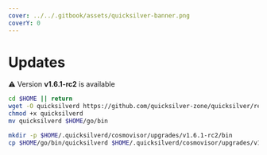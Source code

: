 ```yaml
---
cover: ../../.gitbook/assets/quicksilver-banner.png
coverY: 0
---
```


# Updates

⚠️ Version **v1.6.1-rc2** is available

```bash
cd $HOME || return
wget -O quicksilverd https://github.com/quicksilver-zone/quicksilver/releases/download/v1.6.1-rc2/quicksilverd-v1.6.1-rc2-amd64
chmod +x quicksilverd
mv quicksilverd $HOME/go/bin

mkdir -p $HOME/.quicksilverd/cosmovisor/upgrades/v1.6.1-rc2/bin
cp $HOME/go/bin/quicksilverd $HOME/.quicksilverd/cosmovisor/upgrades/v1.6.1-rc2/bin/
```
